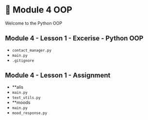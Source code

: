 # 🐍 Module 4 OOP

Welcome to the Python OOP

## Module 4 - Lesson 1 - Excerise - Python OOP
- `contact_manager.py`
- `main.py`
- `.gitignore`
## Module 4 - Lesson 1 - Assignment
- **alis
- `main.py`
- `text_utils.py`
- **moods
- `main.py`
- `mood_response.py`

